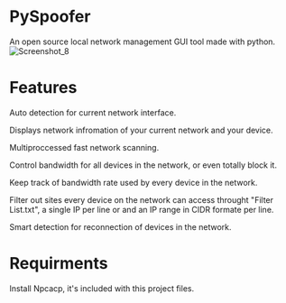 # PySpoofer
An open source local network management GUI tool made with python.
![Screenshot_8](https://user-images.githubusercontent.com/16827679/158036874-451f8fad-baed-44a4-835c-5398369739e6.png)


# Features
Auto detection for current network interface.

Displays network infromation of your current network and your device.

Multiproccessed fast network scanning.

Control bandwidth for all devices in the network, or even totally block it.

Keep track of bandwidth rate used by every device in the network.

Filter out sites every device on the network can access throught "Filter List.txt", a single IP per line or and an IP range in CIDR formate per line.

Smart detection for reconnection of devices in the network.

# Requirments
Install Npcacp, it's included with this project files.
